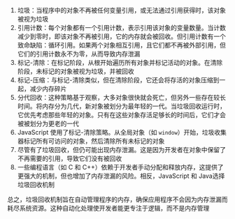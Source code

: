1. 垃圾：当程序中的对象不再被任何变量引用，或无法通过引用获得时，该对象被视为垃圾
2. 引用计数：每个对象都有一个引用计数，表示引用该对象的变量数量。当计数减少到零时，即该对象不再被引用，它的内存就会被回收。但引用计数有一个致命缺陷：循环引用。如果两个对象相互引用，且它们都不再被外部引用，但它们的引用计数永不为零，从而导致内存泄漏
3. 标记-清除：在标记阶段，从根开始遍历所有对象并标记活动的对象。在清除阶段，未标记的对象被视为垃圾，并被回收
4. 标记-压缩：与标记-清除类似，但在清除阶段，它还会将存活的对象压缩到一起，减少内存碎片
5. 分代回收：这种策略基于观察，大多对象很快就会死亡，但另外一些存在较长时间。将内存分为几代，新对象被划分为最年轻的一代。当垃圾回收运行时，它优先考虑那些年轻的对象。只有在这些对象存活足够长的时间后，它们才会被被划分为更老的一代
6. JavaScript 使用了标记-清除策略。从全局对象（如 `window`）开始，垃圾收集器标记所有可访问的对象，然后清除所有未标记的对象
7. 尽管有了垃圾回收，但仍可能出现内存泄漏。这是因为开发者在对象中保留了不再需要的引用，导致它们没有被回收
8. 一些编程语言（如 C 和 C++）依赖于开发者手动分配和释放内存，这提供了更强大的机制，但也增加了内存泄漏的风险。相反，JavaScript 和 Java选择垃圾回收机制

总之，垃圾回收机制旨在自动管理程序的内存，确保应用程序不会因为内存泄漏而耗尽系统资源。这种自动化处理使开发者能更专注于逻辑，而不是内存管理

